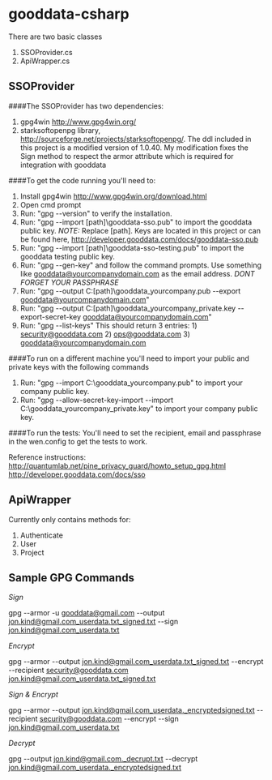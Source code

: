﻿gooddata-csharp
===============

There are two basic classes

1. SSOProvider.cs
2. ApiWrapper.cs

SSOProvider
--------------
####The SSOProvider has two dependencies:
1. gpg4win http://www.gpg4win.org/
2. starksoftopenpg library, http://sourceforge.net/projects/starksoftopenpg/.
    The ddl included in this project is a modified version of 1.0.40.
	My modification fixes the Sign method to respect the armor attribute which is required for integration with gooddata

####To get the code running you'll need to:
1. Install gpg4win http://www.gpg4win.org/download.html
2. Open cmd prompt
3. Run: "gpg --version" to verify the installation.
4. Run: "gpg --import [path]\gooddata-sso.pub"  to import the gooddata public key. _NOTE:_ Replace [path]. Keys are located in this project or can be found here, http://developer.gooddata.com/docs/gooddata-sso.pub
5. Run: "gpg --import [path]\gooddata-sso-testing.pub"  to import the gooddata testing public key.
6. Run: "gpg --gen-key" and follow the command prompts. Use something like gooddata@yourcompanydomain.com as the email address. _DONT FORGET YOUR PASSPHRASE_
8. Run: "gpg --output C:\[path]\gooddata_yourcompany.pub --export gooddata@yourcompanydomain.com"
9. Run: "gpg --output C:\[path]\gooddata_yourcompany_private.key --export-secret-key gooddata@yourcompanydomain.com"
10. Run: "gpg --list-keys" This should return 3 entries: 1) security@gooddata.com 2) ops@gooddata.com 3) gooddata@yourcompanydomain.com

####To run on a different machine you'll need to import your public and private keys with the following commands
1. Run: "gpg --import C:\gooddata_yourcompany.pub" to import your company public key.
2. Run: "gpg --allow-secret-key-import --import C:\gooddata_yourcompany_private.key" to import your company public key.

####To run the tests:
You'll need to set the recipient, email and passphrase in the wen.config to get the tests to work.

Reference instructions:
http://quantumlab.net/pine_privacy_guard/howto_setup_gpg.html
http://developer.gooddata.com/docs/sso
    

ApiWrapper
---------------
Currently only contains methods for:

1. Authenticate
2. User
3. Project


Sample GPG Commands
---------------
_Sign_

gpg --armor -u gooddata@gmail.com --output jon.kind@gmail.com_userdata.txt_signed.txt --sign jon.kind@gmail.com_userdata.txt

_Encrypt_

gpg --armor --output jon.kind@gmail.com_userdata.txt_signed.txt --encrypt --recipient security@gooddata.com jon.kind@gmail.com_userdata.txt_signed.txt

_Sign &amp; Encrypt_

gpg --armor --output jon.kind@gmail.com_userdata._encryptedsigned.txt --recipient security@gooddata.com --encrypt --sign jon.kind@gmail.com_userdata.txt

_Decrypt_

gpg --output jon.kind@gmail.com._decrupt.txt --decrypt jon.kind@gmail.com_userdata._encryptedsigned.txt